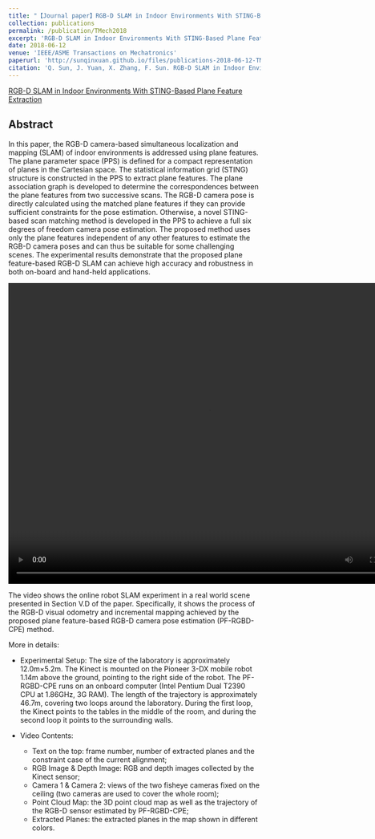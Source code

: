 ```yaml
---
title: "【Journal paper】RGB-D SLAM in Indoor Environments With STING-Based Plane Feature Extraction"
collection: publications
permalink: /publication/TMech2018
excerpt: 'RGB-D SLAM in Indoor Environments With STING-Based Plane Feature Extraction'
date: 2018-06-12
venue: 'IEEE/ASME Transactions on Mechatronics'
paperurl: 'http://sunqinxuan.github.io/files/publications-2018-06-12-TMech.pdf'
citation: 'Q. Sun, J. Yuan, X. Zhang, F. Sun. RGB-D SLAM in Indoor Environments With STING-Based Plane Feature Extraction. IEEE/ASME Transactions on Mechatronics, 2018, 23(3): 1071-1082.'
---
```


[RGB-D SLAM in Indoor Environments With STING-Based Plane Feature Extraction](https://ieeexplore.ieee.org/document/8107562)

## Abstract

In this paper, the RGB-D camera-based simultaneous
localization and mapping (SLAM) of indoor environments
is addressed using plane features. The plane parameter
space (PPS) is defined for a compact representation of
planes in the Cartesian space. The statistical information
grid (STING) structure is constructed in the PPS to extract
plane features. The plane association graph is developed to
determine the correspondences between the plane features
from two successive scans. The RGB-D camera pose is directly
calculated using the matched plane features if they
can provide sufficient constraints for the pose estimation.
Otherwise, a novel STING-based scan matching method is
developed in the PPS to achieve a full six degrees of freedom
camera pose estimation. The proposed method uses
only the plane features independent of any other features
to estimate the RGB-D camera poses and can thus be suitable
for some challenging scenes. The experimental results
demonstrate that the proposed plane feature-based RGB-D
SLAM can achieve high accuracy and robustness in both
on-board and hand-held applications.

<video src="http://sunqinxuan.github.io/videos/publications-TMech-2018-06-12-video1.mp4" width="800px" height="600px" controls="controls"></video>

The video shows the online robot SLAM experiment in a real world scene presented in Section V.D of the paper. Specifically, it shows the process of the RGB-D visual odometry and incremental mapping achieved by the proposed plane feature-based RGB-D camera pose estimation (PF-RGBD-CPE) method. 

More in details:

 - Experimental Setup: The size of the laboratory is approximately 12.0m×5.2m. The Kinect is mounted on the Pioneer 3-DX mobile robot 1.14m above the ground, pointing to the right side of the robot. The PF-RGBD-CPE runs on an onboard computer (Intel Pentium Dual T2390 CPU at 1.86GHz, 3G RAM). The length of the trajectory is approximately 46.7m, covering two loops around the laboratory. During the first loop, the Kinect points to the tables in the middle of the room, and during the second loop it points to the surrounding walls. 

 - Video Contents:
   - Text on the top: frame number, number of extracted planes and the constraint case of the current alignment;
   - RGB Image & Depth Image: RGB and depth images collected by the Kinect sensor;
   - Camera 1 & Camera 2: views of the two fisheye cameras fixed on the ceiling (two cameras are used to cover the whole room);
   - Point Cloud Map: the 3D point cloud map as well as the trajectory of the RGB-D sensor estimated by PF-RGBD-CPE;
   - Extracted Planes: the extracted planes in the map shown in different colors.